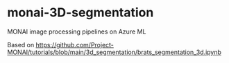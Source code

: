 # monai-3D-segmentation
MONAI image processing pipelines on Azure ML

Based on https://github.com/Project-MONAI/tutorials/blob/main/3d_segmentation/brats_segmentation_3d.ipynb
